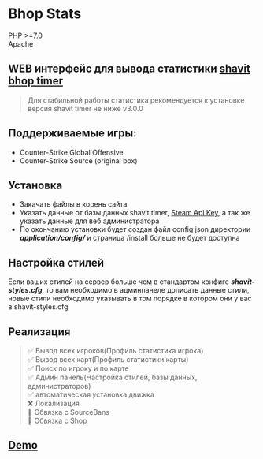 # Bhop Stats
PHP >=7.0  
Apache  

## WEB интерфейс для вывода статистики [shavit bhop timer](https://github.com/shavitush/bhoptimer)
> Для стабильной работы статистика рекомендуется к установке версия shavit timer не ниже v3.0.0 

## Поддерживаемые игры:
+ Counter-Strike Global Offensive
+ Counter-Strike Source (original box)

## Установка
+ Закачать файлы в корень сайта
+ Указать данные от базы данных shavit timer, [Steam Api Key](https://steamcommunity.com/dev), а так же указать данные для веб администратора
+ По окончанию установки будет создан файл config.json директории ***application/config/*** и страница /install больше не будет доступна

## Настройка стилей
Если ваших стилей на сервер больше чем в стандартом конфиге ***shavit-styles.cfg***, то вам необходимо в админпанеле дописать данные стили, новые стили необходимо указывать в том порядке в котором они у вас в shavit-styles.cfg
  
## Реализация
> :white_check_mark: Вывод всех игроков(Профиль статистика игрока)  
> :white_check_mark: Вывод всех карт(Профиль статистики карты)  
> :white_check_mark: Поиск по игроку и по карте  
> :white_check_mark: Админ панель(Настройка стилей, базы данных, администраторов)  
> :white_check_mark: автоматическая установка движка  
> :x: Локализация  
> :black_square_button: Обвязка с SourceBans  
> :black_square_button: Обвязка с Shop  
## [Demo](https://demo.game-lab.su/)
